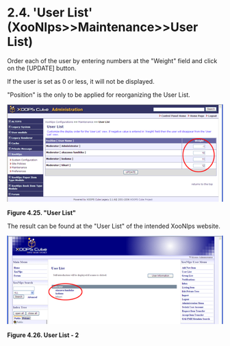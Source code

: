 # 2.4. 'User List' \(XooNIps&gt;&gt;Maintenance&gt;&gt;User List\)

Order each of the user by entering numbers at the "Weight" field and click on the \[UPDATE\] button.

If the user is set as 0 or less, it will not be displayed.

"Position" is the only to be applied for reorganizing the User List.

![&quot;User List&quot;](../../../.gitbook/assets/xoonips-mente10%20%281%29.png)

**Figure 4.25. "User List"**

The result can be found at the "User List" of the intended XooNIps website.

![User List - 2](../../../.gitbook/assets/xoonips-mente11%20%281%29.png)

**Figure 4.26. User List - 2**

